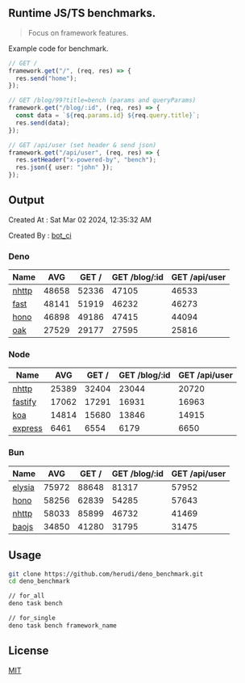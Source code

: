 ## Runtime JS/TS benchmarks.

> Focus on framework features.

Example code for benchmark.
```ts
// GET /
framework.get("/", (req, res) => {
  res.send("home");
});

// GET /blog/99?title=bench (params and queryParams)
framework.get("/blog/:id", (req, res) => {
  const data = `${req.params.id} ${req.query.title}`;
  res.send(data);
});

// GET /api/user (set header & send json)
framework.get("/api/user", (req, res) => {
  res.setHeader("x-powered-by", "bench");
  res.json({ user: "john" });
});
```

## Output
Created At : Sat Mar 02 2024, 12:35:32 AM

Created By : [bot_ci](https://github.com/herudi/deno_benchmarks/commits?author=github-actions%5Bbot%5D)


### Deno
|Name|AVG|GET /|GET /blog/:id|GET /api/user|
|----|----|----|----|----|
|[nhttp](https://github.com/nhttp/nhttp)|48658|52336|47105|46533|
|[fast](https://github.com/danteissaias/fast)|48141|51919|46232|46273|
|[hono](https://github.com/honojs/hono)|46898|49186|47415|44094|
|[oak](https://github.com/oakserver/oak)|27529|29177|27595|25816|
  


### Node
|Name|AVG|GET /|GET /blog/:id|GET /api/user|
|----|----|----|----|----|
|[nhttp](https://github.com/nhttp/nhttp)|25389|32404|23044|20720|
|[fastify](https://github.com/fastify/fastify)|17062|17291|16931|16963|
|[koa](https://github.com/koajs/koa)|14814|15680|13846|14915|
|[express](https://github.com/expressjs/express)|6461|6554|6179|6650|
  


### Bun
|Name|AVG|GET /|GET /blog/:id|GET /api/user|
|----|----|----|----|----|
|[elysia](https://github.com/elysiajs/elysia)|75972|88648|81317|57952|
|[hono](https://github.com/honojs/hono)|58256|62839|54285|57643|
|[nhttp](https://github.com/nhttp/nhttp)|58033|85899|46732|41469|
|[baojs](https://github.com/mattreid1/baojs)|34850|41280|31795|31475|
  



## Usage

```bash
git clone https://github.com/herudi/deno_benchmark.git
cd deno_benchmark

// for_all
deno task bench

// for_single
deno task bench framework_name
```

## License

[MIT](LICENSE)

